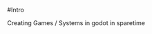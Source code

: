 #Intro

Creating Games / Systems in godot in sparetime


<!---
SamanAshoori/SamanAshoori is a ✨ special ✨ repository because its `README.md` (this file) appears on your GitHub profile.
You can click the Preview link to take a look at your changes.
--->
